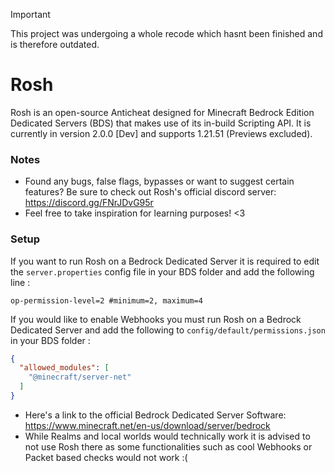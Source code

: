 > [!IMPORTANT]
> This project was undergoing a whole recode which hasnt been finished and is therefore outdated.

# Rosh
Rosh is an open-source Anticheat designed for Minecraft Bedrock Edition Dedicated Servers (BDS) that makes use of its in-build Scripting API.
It is currently in version 2.0.0 [Dev] and supports 1.21.51 (Previews excluded).

### Notes
- Found any bugs, false flags, bypasses or want to suggest certain features? Be sure to check out Rosh's official discord server:
  https://discord.gg/FNrJDvG95r
- Feel free to take inspiration for learning purposes! <3

### Setup
If you want to run Rosh on a Bedrock Dedicated Server it is required to edit the ```server.properties``` config file in your BDS folder and add the following line :
```properties
op-permission-level=2 #minimum=2, maximum=4
```
If you would like to enable Webhooks you must run Rosh on a Bedrock Dedicated Server and add the following to `config/default/permissions.json` in your BDS folder :
```json
{
  "allowed_modules": [
    "@minecraft/server-net"
  ]
}
```
- Here's a link to the official Bedrock Dedicated Server Software:
  https://www.minecraft.net/en-us/download/server/bedrock
- While Realms and local worlds would technically work it is advised to not use Rosh there as some functionalities such as cool Webhooks or Packet based checks would not work :(
